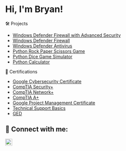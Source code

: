 <h1>Hi, I'm Bryan!</h1>
<h></h>🛠️ Projects</h2>

- [Windows Defender Firewall with Advanced Security](https://github.com/Bryan-Mahadeea/Win-Firead)
- [Windows Defender Firewall](https://github.com/Bryan-Mahadeea/Win-Defire)
- [Windows Defender Antivirus](https://github.com/Bryan-Mahadeea/Win-Def-Ant)
- [Python Rock Paper Scissors Game](https://github.com/Bryan-Mahadeea/Python-Game)
- [Python Dice Game Simulator](https://github.com/Bryan-Mahadeea/Python-Dice)
- [Python Calculator](https://github.com/Bryan-Mahadeea/Python-Calculator)
 
    
<h>📃 Certifications</h2>
- [Google Cybersecurity Certificate](https://www.credly.com/badges/0c01399e-51b2-4e73-b712-fb6e497fc94d/public_url)
- [CompTIA Security+](https://www.credly.com/badges/56625440-2d5a-471f-82ee-b1281ce461c5/public_url)
- [CompTIA Network+](https://www.credly.com/badges/4f599384-decf-4a58-9911-1dd065942026/public_url)
- [CompTIA A+](https://www.credly.com/badges/fc04431f-46db-4105-99cf-ed58a1d3224c/public_url)
- [Google Project Management Certificate](https://www.credly.com/badges/8770cccb-5673-49fc-be23-01cfb2dd302c/public_url)
- [Technical Support Basics](https://www.credly.com/badges/cc8b15be-b5b4-42de-8569-afb240d31b7a/public_url)
- [GED](https://www.credly.com/badges/b434e5ba-f864-49ad-8f66-0969dc48023c/public_url)

<h2> 🤳 Connect with me:</h2>


[<img align="left" alt="JoshMadakor | LinkedIn" width="22px" src="https://cdn.jsdelivr.net/npm/simple-icons@v3/icons/linkedin.svg" />][linkedin]



[linkedin]:https://www.linkedin.com/in/bryan-mahadeea



